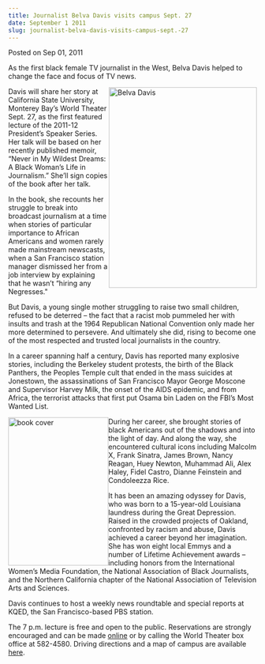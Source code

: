 ```yaml
---
title: Journalist Belva Davis visits campus Sept. 27
date: September 1 2011
slug: journalist-belva-davis-visits-campus-sept.-27
---
```





<span class="date">Posted on Sep 01, 2011    </span>
<p>As the first black female TV journalist in the West, Belva Davis
helped to change the face and focus of TV news.</p>
<p><img alt="Belva Davis" src="http://news.csumb.edu/sites/default/files/65/attachments/news/images/davis_authorphoto_hires1.jpg" style="float:right; width:300px; height:406px">Davis will share
her story at California State University, Monterey Bay&#x2019;s World
Theater Sept. 27, as the first featured lecture of the 2011-12
President&#x2019;s Speaker Series. Her talk will be based on her recently
published memoir, &#x201C;Never in My Wildest Dreams: A Black Woman&#x2019;s Life
in Journalism.&#x201D; She&#x2019;ll sign copies of the book after her talk.</img></p>
<p>In the book, she recounts her struggle to break into broadcast
journalism at a time when stories of particular importance to
African Americans and women rarely made mainstream newscasts, when
a San Francisco station manager dismissed her from a job interview
by explaining that he wasn&#x2019;t &#x201C;hiring any Negresses.&quot;</p>
<p>But Davis, a young single mother struggling to raise two small
children, refused to be deterred &#x2013; the fact that a racist mob
pummeled her with insults and trash at the 1964 Republican National
Convention only made her more determined to persevere. And
ultimately she did, rising to become one of the most respected and
trusted local journalists in the country.</p>
<p>In a career spanning half a century, Davis has reported many
explosive stories, including the Berkeley student protests, the
birth of the Black Panthers, the Peoples Temple cult that ended in
the mass suicides at Jonestown, the assassinations of San Francisco
Mayor George Moscone and Supervisor Harvey Milk, the onset of the
AIDS epidemic, and from Africa, the terrorist attacks that first
put Osama bin Laden on the FBI&#x2019;s Most Wanted List.</p>
<p><img alt="book cover" src="http://news.csumb.edu/sites/default/files/65/attachments/news/images/book_cover.jpg" style="float:left; width:203px; height:300px">During her career,
she brought stories of black Americans out of the shadows and into
the light of day. And along the way, she encountered cultural icons
including Malcolm X, Frank Sinatra, James Brown, Nancy Reagan, Huey
Newton, Muhammad Ali, Alex Haley, Fidel Castro, Dianne Feinstein
and Condoleezza Rice.</img></p>
<p>It has been an amazing odyssey for Davis, who was born to a
15-year-old Louisiana laundress during the Great Depression. Raised
in the crowded projects of Oakland, confronted by racism and abuse,
Davis achieved a career beyond her imagination. She has won eight
local Emmys and a number of Lifetime Achievement awards &#x2013; including
honors from the International Women&#x2019;s Media Foundation, the
National Association of Black Journalists, and the Northern
California chapter of the National Association of Television Arts
and Sciences.</p>
<p>Davis continues to host a weekly news roundtable and special
reports at KQED, the San Francisco-based PBS station.</p>
<p>The 7 p.m. lecture is free and open to the public. Reservations
are strongly encouraged and can be made <a href="http://csumb.edu/speakers" rel="nofollow">online</a> or by calling
the World Theater box office at 582-4580. Driving directions and a
map of campus are available <a href="http://csumb.edu/map" rel="nofollow">here</a>.<br>
&#xA0;</br></p>





